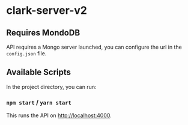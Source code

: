 # clark-server-v2 

## Requires MondoDB

API requires a Mongo server launched, you can configure the url in the `config.json` file.

## Available Scripts

In the project directory, you can run:

### `npm start` / `yarn start`

This runs the API on [http://localhost:4000](http://localhost:4000).<br>
